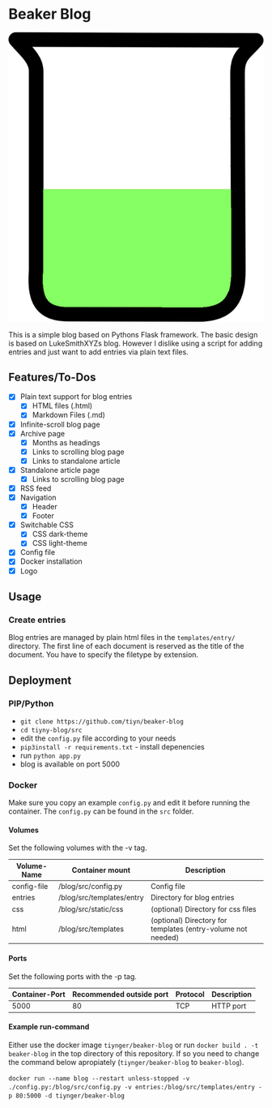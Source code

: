 # Beaker Blog

![beaker-blog-logo](beaker_blog.png)

This is a simple blog based on Pythons Flask framework.
The basic design is based on LukeSmithXYZs blog.
However I dislike using a script for adding entries and just want to add entries via plain text files.

## Features/To-Dos

- [x] Plain text support for blog entries
  - [x] HTML files (.html)
  - [x] Markdown Files (.md)
- [x] Infinite-scroll blog page
- [x] Archive page
  - [x] Months as headings
  - [x] Links to scrolling blog page
  - [x] Links to standalone article
- [x] Standalone article page
  - [x] Links to scrolling blog page
- [x] RSS feed
- [x] Navigation
  - [x] Header
  - [x] Footer
- [x] Switchable CSS
  - [x] CSS dark-theme
  - [x] CSS light-theme
- [x] Config file
- [x] Docker installation
- [x] Logo

## Usage

### Create entries

Blog entries are managed by plain html files in the `templates/entry/` directory.
The first line of each document is reserved as the title of the document.
You have to specify the filetype by extension.

## Deployment

### PIP/Python

- `git clone https://github.com/tiyn/beaker-blog`
- `cd tiyny-blog/src`
- edit the `config.py` file according to your needs
- `pip3install -r requirements.txt` - install depenencies
- run `python app.py`
- blog is available on port 5000

### Docker

Make sure you copy an example `config.py` and edit it before running the container.
The `config.py` can be found in the `src` folder.

#### Volumes

Set the following volumes with the -v tag.

| Volume-Name | Container mount           | Description                                                  |
| ----------- | ------------------------- | ------------------------------------------------------------ |
| config-file | /blog/src/config.py       | Config file                                                  |
| entries     | /blog/src/templates/entry | Directory for blog entries                                   |
| css         | /blog/src/static/css      | (optional) Directory for css files                           |
| html        | /blog/src/templates       | (optional) Directory for templates (entry-volume not needed) |

#### Ports

Set the following ports with the -p tag.

| Container-Port | Recommended outside port | Protocol | Description |
| -------------- | ------------------------ | -------- | ----------- |
| 5000           | 80                       | TCP      | HTTP port   |

#### Example run-command
Either use the docker image `tiynger/beaker-blog` or run `docker build . -t beaker-blog` in the top directory of this repository.
If so you need to change the command below apropiately (`tiynger/beaker-blog` to `beaker-blog`).

`docker run --name blog --restart unless-stopped -v ./config.py:/blog/src/config.py -v entries:/blog/src/templates/entry -p 80:5000 -d tiynger/beaker-blog`
